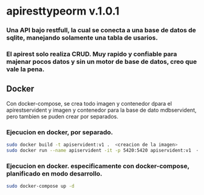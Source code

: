 # apiresttypeorm v.1.0.1

### Una API bajo restfull, la cual se conecta a una base de datos de sqlite, manejando solamente una tabla de usarios.

### El apirest solo realiza CRUD. Muy rapido y confiable para majenar pocos datos y sin un motor de base de datos, creo que vale la pena.

## Docker

Con docker-compose, se crea todo imagen y contenedor dpara el apirestservident y imagen y contenedor para la base de dato mdbservident, pero tambien se puden crear por separados.

### Ejecucion en docker, por separado.

```bash
sudo docker build -t apiservident:v1 .  <creacion de la imagen>
sudo docker run --name apiservident -it -p 5420:5420 apiservident:v1  <creacion del contenedor>
```

### Ejecucion en docker. especificamente con docker-compose, planificado en modo desarrollo.

```bash
sudo docker-compose up -d
```
